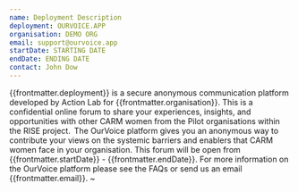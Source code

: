 ```yaml
---
name: Deployment Description
deployment: OURVOICE.APP
organisation: DEMO ORG
email: support@ourvoice.app
startDate: STARTING DATE
endDate: ENDING DATE
contact: John Dow
---
```


{{frontmatter.deployment}} is a secure anonymous communication platform developed by Action Lab for {{frontmatter.organisation}}. This is a confidential online forum to share your experiences, insights, and opportunities with other CARM women from the Pilot organisations within the RISE project.  The OurVoice platform gives you an anonymous way to contribute your views on the systemic barriers and enablers that CARM women face in your organisation. This forum will be open from {{frontmatter.startDate}} - {{frontmatter.endDate}}. For more information on the OurVoice platform please see the FAQs or send us an email {{frontmatter.email}}.
~
